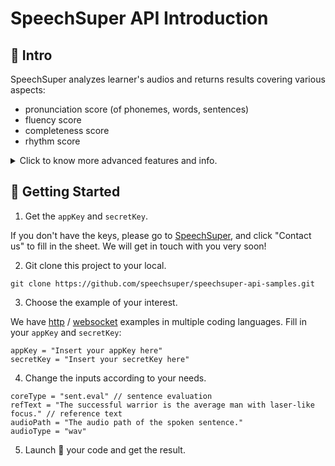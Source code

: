 # SpeechSuper API Introduction

## 👀 Intro
SpeechSuper analyzes learner's audios and returns results covering various aspects: 
- pronunciation score (of phonemes, words, sentences)
- fluency score
- completeness score
- rhythm score

<details>
  <summary>Click to know more advanced features and info.</summary>
  
- syllable stress
- liaison
- loss of plosion
- rising/falling tone at the end of a sentence
- instant feedback (on senetence and paragraph)
- phoneme level mispronunciation detection (insertion, deletion, substituion)
- etc
  
**Spoken languages** covered: 
- English
- Chinese
- German
- French
- Russian
- Korean,
- Japanese
- Spanish (more to come)

**Coding languages** supported:
- Java
- C/C++
- Swift
- golang
- php
- C#
- Unity
- Javascript
- Objective-C
- Python
- Node
- Rust, etc

Platforms supported:
- iOS
- Android
- Web
- Windows
- MacOS
- Linux, etc
</details>


## 🚀 Getting Started
1. Get the `appKey` and `secretKey`.

If you don't have the keys, please go to [SpeechSuper](https://www.speechsuper.com/), and click "Contact us" to fill in the sheet. We will get in touch with you very soon!


2. Git clone this project to your local.
```
git clone https://github.com/speechsuper/speechsuper-api-samples.git
```

3. Choose the example of your interest. 

We have [http](https://github.com/speechsuper/speechsuper-api-samples/tree/main/http_samples) / [websocket](https://github.com/speechsuper/speechsuper-api-samples/tree/main/websocket_samples) examples in multiple coding languages. Fill in your `appKey` and `secretKey`: 
``` 
appKey = "Insert your appKey here"
secretKey = "Insert your secretKey here"
```

4. Change the inputs according to your needs.
```
coreType = "sent.eval" // sentence evaluation
refText = "The successful warrior is the average man with laser-like focus." // reference text
audioPath = "The audio path of the spoken sentence." 
audioType = "wav"
```

5. Launch 🚀 your code and get the result.
